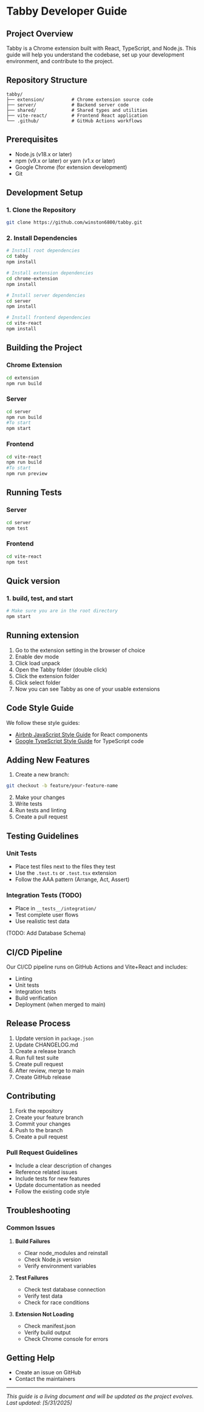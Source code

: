# Tabby Developer Guide

## Project Overview

Tabby is a Chrome extension built with React, TypeScript, and Node.js. This guide will help you understand the codebase, set up your development environment, and contribute to the project.

## Repository Structure

```
tabby/
├── extension/          # Chrome extension source code
├── server/             # Backend server code
├── shared/             # Shared types and utilities
├── vite-react/         # Frontend React application
└── .github/            # GitHub Actions workflows
```

## Prerequisites

- Node.js (v18.x or later)
- npm (v9.x or later) or yarn (v1.x or later)
- Google Chrome (for extension development)
- Git

## Development Setup

### 1. Clone the Repository

```bash
git clone https://github.com/winston6800/tabby.git
```
### 2. Install Dependencies

```bash
# Install root dependencies
cd tabby
npm install

# Install extension dependencies
cd chrome-extension
npm install

# Install server dependencies
cd server
npm install

# Install frontend dependencies
cd vite-react
npm install
```

## Building the Project

### Chrome Extension

```bash
cd extension
npm run build
```

### Server

```bash
cd server
npm run build
#To start
npm start
```

### Frontend

```bash
cd vite-react
npm run build
#To start
npm run preview
```

## Running Tests

### Server
```bash
cd server
npm test
```

### Frontend
```bash
cd vite-react
npm test
```

## Quick version

### 1. build, test, and start
```bash
# Make sure you are in the root directory
npm start
```

## Running extension
1. Go to the extension setting in the browser of choice
2. Enable dev mode
3. Click load unpack
4. Open the Tabby folder (double click)
5. Click the extension folder
6. Click select folder
7. Now you can see Tabby as one of your usable extensions


## Code Style Guide

We follow these style guides:
- [Airbnb JavaScript Style Guide](https://airbnb.io/javascript/react/) for React components
- [Google TypeScript Style Guide](https://google.github.io/styleguide/tsguide.html) for TypeScript code

## Adding New Features

1. Create a new branch:
```bash
git checkout -b feature/your-feature-name
```

2. Make your changes
3. Write tests
4. Run tests and linting
5. Create a pull request

## Testing Guidelines

### Unit Tests
- Place test files next to the files they test
- Use the `.test.ts` or `.test.tsx` extension
- Follow the AAA pattern (Arrange, Act, Assert)

### Integration Tests (TODO)
- Place in `__tests__/integration/`
- Test complete user flows
- Use realistic test data

(TODO: Add Database Schema)

## CI/CD Pipeline

Our CI/CD pipeline runs on GitHub Actions and Vite+React and includes:
- Linting
- Unit tests
- Integration tests
- Build verification
- Deployment (when merged to main)

## Release Process

1. Update version in `package.json`
2. Update CHANGELOG.md
3. Create a release branch
4. Run full test suite
5. Create pull request
6. After review, merge to main
7. Create GitHub release

## Contributing

1. Fork the repository
2. Create your feature branch
3. Commit your changes
4. Push to the branch
5. Create a pull request

### Pull Request Guidelines

- Include a clear description of changes
- Reference related issues
- Include tests for new features
- Update documentation as needed
- Follow the existing code style

## Troubleshooting

### Common Issues

1. **Build Failures**
   - Clear node_modules and reinstall
   - Check Node.js version
   - Verify environment variables

2. **Test Failures**
   - Check test database connection
   - Verify test data
   - Check for race conditions

3. **Extension Not Loading**
   - Check manifest.json
   - Verify build output
   - Check Chrome console for errors

## Getting Help

- Create an issue on GitHub
- Contact the maintainers

---

*This guide is a living document and will be updated as the project evolves. Last updated: [5/31/2025]* 